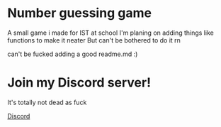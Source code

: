 # Number guessing game
A small game i made for IST at school
I'm planing on adding things like functions to make it neater
But can't be bothered to do it rn

can't be fucked adding a good readme.md :)

# Join my Discord server!
It's totally not dead as fuck

[Discord](https://discord.gg/pqAFVCKZhz)
